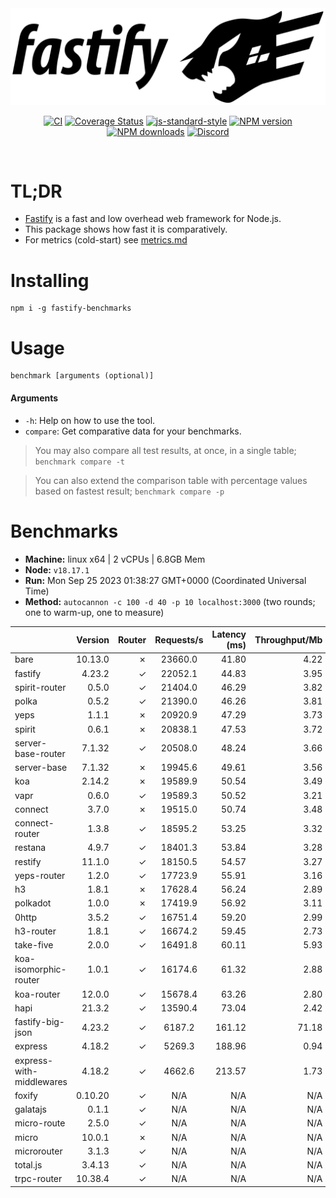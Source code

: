 <div align="center">
  <img src="https://github.com/fastify/graphics/raw/HEAD/fastify-landscape-outlined.svg" width="650" height="auto"/>
</div>

<div align="center">

[![CI](https://github.com/fastify/fastify/workflows/ci/badge.svg)](https://github.com/fastify/fastify/actions/workflows/ci.yml)
[![Coverage Status](https://coveralls.io/repos/github/fastify/fastify/badge.svg?branch=master)](https://coveralls.io/github/fastify/fastify?branch=master)
[![js-standard-style](https://img.shields.io/badge/code%20style-standard-brightgreen.svg?style=flat)](http://standardjs.com/)
[![NPM version](https://img.shields.io/npm/v/fastify.svg?style=flat)](https://www.npmjs.com/package/fastify)
[![NPM downloads](https://img.shields.io/npm/dm/fastify.svg?style=flat)](https://www.npmjs.com/package/fastify) [![Discord](https://img.shields.io/discord/725613461949906985)](https://discord.gg/fastify)

</div>
<br />

# TL;DR

* [Fastify](https://github.com/fastify/fastify) is a fast and low overhead web framework for Node.js.
* This package shows how fast it is comparatively.
* For metrics (cold-start) see [metrics.md](./METRICS.md)

# Installing

```
npm i -g fastify-benchmarks
```

# Usage

```
benchmark [arguments (optional)]
```

#### Arguments

* `-h`: Help on how to use the tool.
* `compare`: Get comparative data for your benchmarks.

> You may also compare all test results, at once, in a single table; `benchmark compare -t`

> You can also extend the comparison table with percentage values based on fastest result; `benchmark compare -p`
# Benchmarks

* __Machine:__ linux x64 | 2 vCPUs | 6.8GB Mem
* __Node:__ `v18.17.1`
* __Run:__ Mon Sep 25 2023 01:38:27 GMT+0000 (Coordinated Universal Time)
* __Method:__ `autocannon -c 100 -d 40 -p 10 localhost:3000` (two rounds; one to warm-up, one to measure)

|                          | Version | Router | Requests/s | Latency (ms) | Throughput/Mb |
| :--                      | --:     | --:    | :-:        | --:          | --:           |
| bare                     | 10.13.0 | ✗      | 23660.0    | 41.80        | 4.22          |
| fastify                  | 4.23.2  | ✓      | 22052.1    | 44.83        | 3.95          |
| spirit-router            | 0.5.0   | ✓      | 21404.0    | 46.29        | 3.82          |
| polka                    | 0.5.2   | ✓      | 21390.0    | 46.26        | 3.81          |
| yeps                     | 1.1.1   | ✗      | 20920.9    | 47.29        | 3.73          |
| spirit                   | 0.6.1   | ✗      | 20838.1    | 47.53        | 3.72          |
| server-base-router       | 7.1.32  | ✓      | 20508.0    | 48.24        | 3.66          |
| server-base              | 7.1.32  | ✗      | 19945.6    | 49.61        | 3.56          |
| koa                      | 2.14.2  | ✗      | 19589.9    | 50.54        | 3.49          |
| vapr                     | 0.6.0   | ✓      | 19589.3    | 50.52        | 3.21          |
| connect                  | 3.7.0   | ✗      | 19515.0    | 50.74        | 3.48          |
| connect-router           | 1.3.8   | ✓      | 18595.2    | 53.25        | 3.32          |
| restana                  | 4.9.7   | ✓      | 18401.3    | 53.84        | 3.28          |
| restify                  | 11.1.0  | ✓      | 18150.5    | 54.57        | 3.27          |
| yeps-router              | 1.2.0   | ✓      | 17723.9    | 55.91        | 3.16          |
| h3                       | 1.8.1   | ✗      | 17628.4    | 56.24        | 2.89          |
| polkadot                 | 1.0.0   | ✗      | 17419.9    | 56.92        | 3.11          |
| 0http                    | 3.5.2   | ✓      | 16751.4    | 59.20        | 2.99          |
| h3-router                | 1.8.1   | ✓      | 16674.2    | 59.45        | 2.73          |
| take-five                | 2.0.0   | ✓      | 16491.8    | 60.11        | 5.93          |
| koa-isomorphic-router    | 1.0.1   | ✓      | 16174.6    | 61.32        | 2.88          |
| koa-router               | 12.0.0  | ✓      | 15678.4    | 63.26        | 2.80          |
| hapi                     | 21.3.2  | ✓      | 13590.4    | 73.04        | 2.42          |
| fastify-big-json         | 4.23.2  | ✓      | 6187.2     | 161.12       | 71.18         |
| express                  | 4.18.2  | ✓      | 5269.3     | 188.96       | 0.94          |
| express-with-middlewares | 4.18.2  | ✓      | 4662.6     | 213.57       | 1.73          |
| foxify                   | 0.10.20 | ✓      | N/A        | N/A          | N/A           |
| galatajs                 | 0.1.1   | ✓      | N/A        | N/A          | N/A           |
| micro-route              | 2.5.0   | ✓      | N/A        | N/A          | N/A           |
| micro                    | 10.0.1  | ✗      | N/A        | N/A          | N/A           |
| microrouter              | 3.1.3   | ✓      | N/A        | N/A          | N/A           |
| total.js                 | 3.4.13  | ✓      | N/A        | N/A          | N/A           |
| trpc-router              | 10.38.4 | ✓      | N/A        | N/A          | N/A           |
